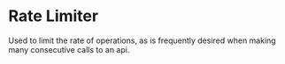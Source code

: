 # Rate Limiter
Used to limit the rate of operations, as is frequently desired when making many consecutive calls to an api.